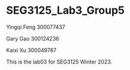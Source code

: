 # SEG3125_Lab3_Group5
Yingqi Feng 300077437

Gary Gao 300124236

Kaixi Xu 300049787

This is the lab03 for SEG3125 Winter 2023.
